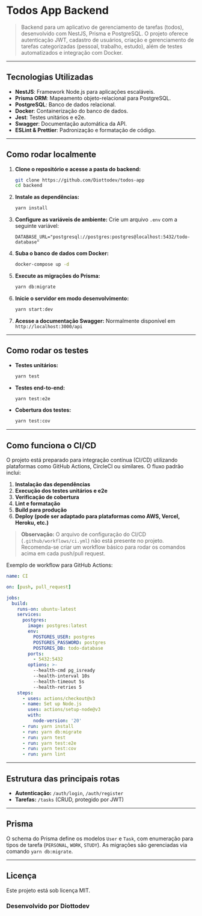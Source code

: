 # Todos App Backend

> Backend para um aplicativo de gerenciamento de tarefas (todos), desenvolvido com NestJS, Prisma e PostgreSQL. O projeto oferece autenticação JWT, cadastro de usuários, criação e gerenciamento de tarefas categorizadas (pessoal, trabalho, estudo), além de testes automatizados e integração com Docker.

---

## Tecnologias Utilizadas

- **NestJS**: Framework Node.js para aplicações escaláveis.
- **Prisma ORM**: Mapeamento objeto-relacional para PostgreSQL.
- **PostgreSQL**: Banco de dados relacional.
- **Docker**: Containerização do banco de dados.
- **Jest**: Testes unitários e e2e.
- **Swagger**: Documentação automática da API.
- **ESLint & Prettier**: Padronização e formatação de código.

---

## Como rodar localmente

1. **Clone o repositório e acesse a pasta do backend:**
   ```bash
   git clone https://github.com/Diottodev/todos-app
   cd backend
   ```

2. **Instale as dependências:**
   ```bash
   yarn install
   ```

3. **Configure as variáveis de ambiente:**
   Crie um arquivo `.env` com a seguinte variável:
   ```
   DATABASE_URL="postgresql://postgres:postgres@localhost:5432/todo-database"
   ```

4. **Suba o banco de dados com Docker:**
   ```bash
   docker-compose up -d
   ```

5. **Execute as migrações do Prisma:**
   ```bash
   yarn db:migrate
   ```

6. **Inicie o servidor em modo desenvolvimento:**
   ```bash
   yarn start:dev
   ```

7. **Acesse a documentação Swagger:**
   Normalmente disponível em `http://localhost:3000/api`

---

## Como rodar os testes

- **Testes unitários:**
  ```bash
  yarn test
  ```

- **Testes end-to-end:**
  ```bash
  yarn test:e2e
  ```

- **Cobertura dos testes:**
  ```bash
  yarn test:cov
  ```

---

## Como funciona o CI/CD

O projeto está preparado para integração contínua (CI/CD) utilizando plataformas como GitHub Actions, CircleCI ou similares. O fluxo padrão inclui:

1. **Instalação das dependências**
2. **Execução dos testes unitários e e2e**
3. **Verificação de cobertura**
4. **Lint e formatação**
5. **Build para produção**
6. **Deploy (pode ser adaptado para plataformas como AWS, Vercel, Heroku, etc.)**

> **Observação:** O arquivo de configuração do CI/CD (`.github/workflows/ci.yml`) não está presente no projeto. Recomenda-se criar um workflow básico para rodar os comandos acima em cada push/pull request.

Exemplo de workflow para GitHub Actions:
```yaml
name: CI

on: [push, pull_request]

jobs:
  build:
    runs-on: ubuntu-latest
    services:
      postgres:
        image: postgres:latest
        env:
          POSTGRES_USER: postgres
          POSTGRES_PASSWORD: postgres
          POSTGRES_DB: todo-database
        ports:
          - 5432:5432
        options: >-
          --health-cmd pg_isready
          --health-interval 10s
          --health-timeout 5s
          --health-retries 5
    steps:
      - uses: actions/checkout@v3
      - name: Set up Node.js
        uses: actions/setup-node@v3
        with:
          node-version: '20'
      - run: yarn install
      - run: yarn db:migrate
      - run: yarn test
      - run: yarn test:e2e
      - run: yarn test:cov
      - run: yarn lint
```

---

## Estrutura das principais rotas

- **Autenticação:** `/auth/login`, `/auth/register`
- **Tarefas:** `/tasks` (CRUD, protegido por JWT)

---

## Prisma

O schema do Prisma define os modelos `User` e `Task`, com enumeração para tipos de tarefa (`PERSONAL`, `WORK`, `STUDY`). As migrações são gerenciadas via comando `yarn db:migrate`.

---

## Licença

Este projeto está sob licença MIT.


### Desenvolvido por Diottodev
